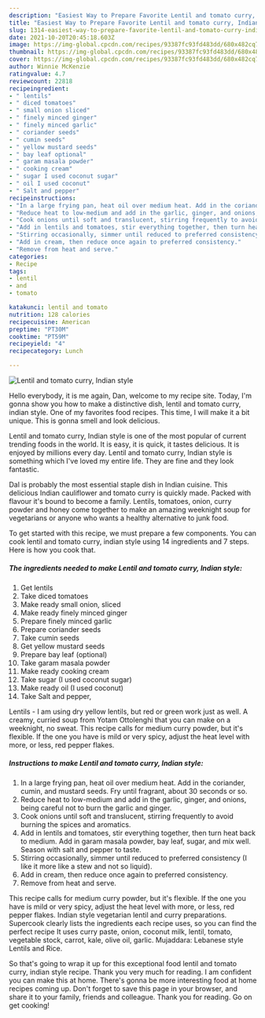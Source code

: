 ```yaml
---
description: "Easiest Way to Prepare Favorite Lentil and tomato curry, Indian style"
title: "Easiest Way to Prepare Favorite Lentil and tomato curry, Indian style"
slug: 1314-easiest-way-to-prepare-favorite-lentil-and-tomato-curry-indian-style
date: 2021-10-20T20:45:18.603Z
image: https://img-global.cpcdn.com/recipes/93387fc93fd483dd/680x482cq70/lentil-and-tomato-curry-indian-style-recipe-main-photo.jpg
thumbnail: https://img-global.cpcdn.com/recipes/93387fc93fd483dd/680x482cq70/lentil-and-tomato-curry-indian-style-recipe-main-photo.jpg
cover: https://img-global.cpcdn.com/recipes/93387fc93fd483dd/680x482cq70/lentil-and-tomato-curry-indian-style-recipe-main-photo.jpg
author: Winnie McKenzie
ratingvalue: 4.7
reviewcount: 22818
recipeingredient:
- " lentils"
- " diced tomatoes"
- " small onion sliced"
- " finely minced ginger"
- " finely minced garlic"
- " coriander seeds"
- " cumin seeds"
- " yellow mustard seeds"
- " bay leaf optional"
- " garam masala powder"
- " cooking cream"
- " sugar I used coconut sugar"
- " oil I used coconut"
- " Salt and pepper"
recipeinstructions:
- "In a large frying pan, heat oil over medium heat. Add in the coriander, cumin, and mustard seeds. Fry until fragrant, about 30 seconds or so."
- "Reduce heat to low-medium and add in the garlic, ginger, and onions, being careful not to burn the garlic and ginger."
- "Cook onions until soft and translucent, stirring frequently to avoid burning the spices and aromatics."
- "Add in lentils and tomatoes, stir everything together, then turn heat back to medium. Add in garam masala powder, bay leaf, sugar, and mix well. Season with salt and pepper to taste."
- "Stirring occasionally, simmer until reduced to preferred consistency (I like it more like a stew and not so liquid)."
- "Add in cream, then reduce once again to preferred consistency."
- "Remove from heat and serve."
categories:
- Recipe
tags:
- lentil
- and
- tomato

katakunci: lentil and tomato 
nutrition: 128 calories
recipecuisine: American
preptime: "PT30M"
cooktime: "PT59M"
recipeyield: "4"
recipecategory: Lunch

---
```



![Lentil and tomato curry, Indian style](https://img-global.cpcdn.com/recipes/93387fc93fd483dd/680x482cq70/lentil-and-tomato-curry-indian-style-recipe-main-photo.jpg)

Hello everybody, it is me again, Dan, welcome to my recipe site. Today, I'm gonna show you how to make a distinctive dish, lentil and tomato curry, indian style. One of my favorites food recipes. This time, I will make it a bit unique. This is gonna smell and look delicious.

Lentil and tomato curry, Indian style is one of the most popular of current trending foods in the world. It is easy, it is quick, it tastes delicious. It is enjoyed by millions every day. Lentil and tomato curry, Indian style is something which I've loved my entire life. They are fine and they look fantastic.

Dal is probably the most essential staple dish in Indian cuisine. This delicious Indian cauliflower and tomato curry is quickly made. Packed with flavour it&#39;s bound to become a family. Lentils, tomatoes, onion, curry powder and honey come together to make an amazing weeknight soup for vegetarians or anyone who wants a healthy alternative to junk food.


To get started with this recipe, we must prepare a few components. You can cook lentil and tomato curry, indian style using 14 ingredients and 7 steps. Here is how you cook that.

<!--inarticleads1-->

##### The ingredients needed to make Lentil and tomato curry, Indian style:

1. Get  lentils
1. Take  diced tomatoes
1. Make ready  small onion, sliced
1. Make ready  finely minced ginger
1. Prepare  finely minced garlic
1. Prepare  coriander seeds
1. Take  cumin seeds
1. Get  yellow mustard seeds
1. Prepare  bay leaf (optional)
1. Take  garam masala powder
1. Make ready  cooking cream
1. Take  sugar (I used coconut sugar)
1. Make ready  oil (I used coconut)
1. Take  Salt and pepper,


Lentils - I am using dry yellow lentils, but red or green work just as well. A creamy, curried soup from Yotam Ottolenghi that you can make on a weeknight, no sweat. This recipe calls for medium curry powder, but it&#39;s flexible. If the one you have is mild or very spicy, adjust the heat level with more, or less, red pepper flakes. 

<!--inarticleads2-->

##### Instructions to make Lentil and tomato curry, Indian style:

1. In a large frying pan, heat oil over medium heat. Add in the coriander, cumin, and mustard seeds. Fry until fragrant, about 30 seconds or so.
1. Reduce heat to low-medium and add in the garlic, ginger, and onions, being careful not to burn the garlic and ginger.
1. Cook onions until soft and translucent, stirring frequently to avoid burning the spices and aromatics.
1. Add in lentils and tomatoes, stir everything together, then turn heat back to medium. Add in garam masala powder, bay leaf, sugar, and mix well. Season with salt and pepper to taste.
1. Stirring occasionally, simmer until reduced to preferred consistency (I like it more like a stew and not so liquid).
1. Add in cream, then reduce once again to preferred consistency.
1. Remove from heat and serve.


This recipe calls for medium curry powder, but it&#39;s flexible. If the one you have is mild or very spicy, adjust the heat level with more, or less, red pepper flakes. Indian style vegetarian lentil and curry preparations. Supercook clearly lists the ingredients each recipe uses, so you can find the perfect recipe It uses curry paste, onion, coconut milk, lentil, tomato, vegetable stock, carrot, kale, olive oil, garlic. Mujaddara: Lebanese style Lentils and Rice. 

So that's going to wrap it up for this exceptional food lentil and tomato curry, indian style recipe. Thank you very much for reading. I am confident you can make this at home. There's gonna be more interesting food at home recipes coming up. Don't forget to save this page in your browser, and share it to your family, friends and colleague. Thank you for reading. Go on get cooking!
